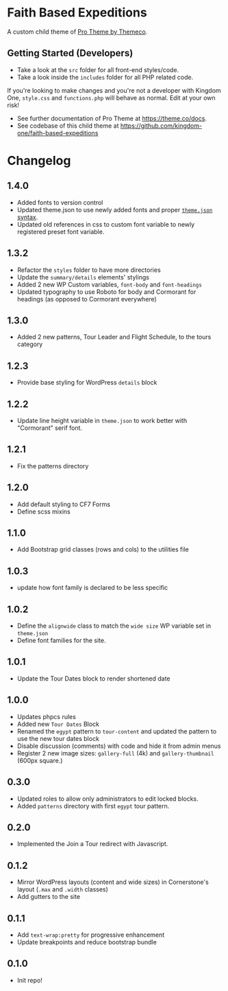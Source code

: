 # Faith Based Expeditions

A custom child theme of [Pro Theme by Themeco](https://theme.co/pro).

## Getting Started (Developers)

-   Take a look at the `src` folder for all front-end styles/code.
-   Take a look inside the `includes` folder for all PHP related code.

If you're looking to make changes and you're not a developer with Kingdom One, `style.css` and `functions.php` will behave as normal. Edit at your own risk!

-   See further documentation of Pro Theme at https://theme.co/docs.
-   See codebase of this child theme at https://github.com/kingdom-one/faith-based-expeditions

# Changelog

## 1.4.0

-   Added fonts to version control
-   Updated theme.json to use newly added fonts and proper [`theme.json` syntax](https://developer.wordpress.org/themes/global-settings-and-styles/styles/using-presets/#referencing-custom-presets).
-   Updated old references in css to custom font variable to newly registered preset font variable.

## 1.3.2

-   Refactor the `styles` folder to have more directories
-   Update the `summary/details` elements' stylings
-   Added 2 new WP Custom variables, `font-body` and `font-headings`
-   Updated typography to use Roboto for body and Cormorant for headings (as opposed to Cormorant everywhere)

## 1.3.0

-   Added 2 new patterns, Tour Leader and Flight Schedule, to the tours category

## 1.2.3

-   Provide base styling for WordPress `details` block

## 1.2.2

-   Update line height variable in `theme.json` to work better with "Cormorant" serif font.

## 1.2.1

-   Fix the patterns directory

## 1.2.0

-   Add default styling to CF7 Forms
-   Define scss mixins

## 1.1.0

-   Add Bootstrap grid classes (rows and cols) to the utilities file

## 1.0.3

-   update how font family is declared to be less specific

## 1.0.2

-   Define the `alignwide` class to match the `wide size` WP variable set in `theme.json`
-   Define font families for the site.

## 1.0.1

-   Update the Tour Dates block to render shortened date

## 1.0.0

-   Updates phpcs rules
-   Added new `Tour Dates` Block
-   Renamed the `egypt` pattern to `tour-content` and updated the pattern to use the new tour dates block
-   Disable discussion (comments) with code and hide it from admin menus
-   Register 2 new image sizes: `gallery-full` (4k) and `gallery-thumbnail` (600px square.)

## 0.3.0

-   Updated roles to allow only administrators to edit locked blocks.
-   Added `patterns` directory with first `egypt` tour pattern.

## 0.2.0

-   Implemented the Join a Tour redirect with Javascript.

## 0.1.2

-   Mirror WordPress layouts (content and wide sizes) in Cornerstone's layout (`.max` and `.width` classes)
-   Add gutters to the site

## 0.1.1

-   Add `text-wrap:pretty` for progressive enhancement
-   Update breakpoints and reduce bootstrap bundle

## 0.1.0

-   Init repo!
